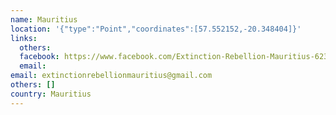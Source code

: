 ```yaml
---
name: Mauritius
location: '{"type":"Point","coordinates":[57.552152,-20.348404]}'
links:
  others: 
  facebook: https://www.facebook.com/Extinction-Rebellion-Mauritius-623908154723750/
  email: 
email: extinctionrebellionmauritius@gmail.com
others: []
country: Mauritius
---
```

